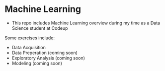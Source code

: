 # Machine Learning

- This repo includes Machine Learning overview during my time as a Data Science student at Codeup

Some exercises include:
  - Data Acquisition
  - Data Preperation (coming soon)
  - Exploratory Analysis (coming soon)
  - Modeling (coming soon)
